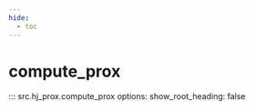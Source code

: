 ```yaml
---
hide:
  - toc
---
```


# compute_prox

::: src.hj_prox.compute_prox
    options:
      show_root_heading: false
